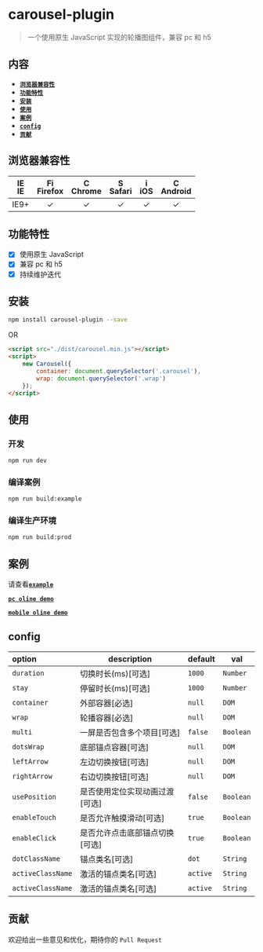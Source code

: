 # carousel-plugin

> 一个使用原生 JavaScript 实现的轮播图组件，兼容 pc 和 h5

## 内容

- [**`浏览器兼容性`**](#浏览器兼容性)
- [**`功能特性`**](#功能特性)
- [**`安装`**](#安装)
- [**`使用`**](#使用)
- [**`案例`**](#案例)
- [**`config`**](#config)   
- [**`贡献`**](#贡献)

## 浏览器兼容性
| [<img src="https://raw.githubusercontent.com/godban/browsers-support-badges/master/src/images/edge.png" alt="IE" width="16px" height="16px" />](http://godban.github.io/browsers-support-badges/)</br>IE | [<img src="https://raw.githubusercontent.com/godban/browsers-support-badges/master/src/images/firefox.png" alt="Firefox" width="16px" height="16px" />](http://godban.github.io/browsers-support-badges/)</br>Firefox | [<img src="https://raw.githubusercontent.com/godban/browsers-support-badges/master/src/images/chrome.png" alt="Chrome" width="16px" height="16px" />](http://godban.github.io/browsers-support-badges/)</br>Chrome | [<img src="https://raw.githubusercontent.com/godban/browsers-support-badges/master/src/images/safari.png" alt="Safari" width="16px" height="16px" />](http://godban.github.io/browsers-support-badges/)</br>Safari | [<img src="https://raw.githubusercontent.com/godban/browsers-support-badges/master/src/images/safari-ios.png" alt="iOS Safari" width="16px" height="16px" />](http://godban.github.io/browsers-support-badges/)</br>iOS | [<img src="https://raw.githubusercontent.com/godban/browsers-support-badges/master/src/images/chrome-android.png" alt="Chrome for Android" width="16px" height="16px" />](http://godban.github.io/browsers-support-badges/)</br>Android |
|:---------:|:---------:|:---------:|:---------:|:---------:|:---------:|
| IE9+ | &check;| &check; | &check; | &check; | &check; | &check;

## 功能特性
* [x] 使用原生 JavaScript
* [x] 兼容 pc 和 h5
* [x] 持续维护迭代

## 安装

```bash
npm install carousel-plugin --save
```

OR

```html
<script src="./dist/carousel.min.js"></script>
<script>
	new Carousel({
		container: document.querySelector('.carousel'),
		wrap: document.querySelector('.wrap')
	});
</script>

```

## 使用

### 开发

```bash
npm run dev
```

### 编译案例

```bash
npm run build:example
```

### 编译生产环境

```bash
npm run build:prod
```

## 案例

请查看[**`example`**](https://github.com/wanls4583/carousel-plugin/tree/master/src/example)

[**`pc oline demo`**](https://blog.lisong.hn.cn/code/carousel-plugin/dist/example/pc.html)

[**`mobile oline demo`**](https://blog.lisong.hn.cn/code/carousel-plugin/dist/example/mobile.html)

## config

|option|description|default|val|
|:---|---|---|---|
|`duration`|切换时长(ms)[可选]|`1000`|`Number`|
|`stay`|停留时长(ms)[可选]|`1000`|`Number`|
|`container`|外部容器[必选]|`null`|`DOM`|
|`wrap`|轮播容器[必选]|`null`|`DOM`|
|`multi`|一屏是否包含多个项目[可选]|`false`|`Boolean`|
|`dotsWrap`|底部锚点容器[可选]|`null`|`DOM`|
|`leftArrow`|左边切换按钮[可选]|`null`|`DOM`|
|`rightArrow`|右边切换按钮[可选]|`null`|`DOM`|
|`usePosition`|是否使用定位实现动画过渡[可选]|`false`|`Boolean`|
|`enableTouch`|是否允许触摸滑动[可选]|`true`|`Boolean`|
|`enableClick`|是否允许点击底部锚点切换[可选]|`true`|`Boolean`|
|`dotClassName`|锚点类名[可选]|`dot`|`String`|
|`activeClassName`|激活的锚点类名[可选]|`active`|`String`|
|`activeClassName`|激活的锚点类名[可选]|`active`|`String`|

## 贡献

欢迎给出一些意见和优化，期待你的 `Pull Request`